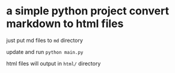 # a simple python project convert markdown to html files


just put md files to `md` directory

update
and run `python main.py`

html files will output in `html/` directory 
